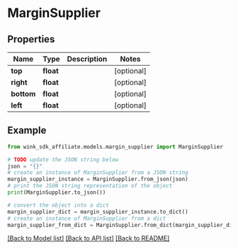 # MarginSupplier


## Properties

Name | Type | Description | Notes
------------ | ------------- | ------------- | -------------
**top** | **float** |  | [optional] 
**right** | **float** |  | [optional] 
**bottom** | **float** |  | [optional] 
**left** | **float** |  | [optional] 

## Example

```python
from wink_sdk_affiliate.models.margin_supplier import MarginSupplier

# TODO update the JSON string below
json = "{}"
# create an instance of MarginSupplier from a JSON string
margin_supplier_instance = MarginSupplier.from_json(json)
# print the JSON string representation of the object
print(MarginSupplier.to_json())

# convert the object into a dict
margin_supplier_dict = margin_supplier_instance.to_dict()
# create an instance of MarginSupplier from a dict
margin_supplier_from_dict = MarginSupplier.from_dict(margin_supplier_dict)
```
[[Back to Model list]](../README.md#documentation-for-models) [[Back to API list]](../README.md#documentation-for-api-endpoints) [[Back to README]](../README.md)


